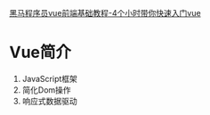[黑马程序员vue前端基础教程-4个小时带你快速入门vue](https://www.bilibili.com/video/BV12J411m7MG?p=2&vd_source=dc55c355e9f5b6174832aacfb5d8b6aa)



# Vue简介

1. JavaScript框架
2. 简化Dom操作
3. 响应式数据驱动

